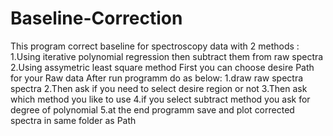 # Baseline-Correction
This program correct baseline for spectroscopy data with 2 methods :
1.Using iterative polynomial regression then subtract them from raw spectra
2.Using assymetric least square method
First you can choose desire Path for your Raw data After run programm do as below:
1.draw raw spectra spectra
2.Then ask if you need to select desire region or not
3.Then ask which method you like to use
4.if you select subtract method you ask for degree of polynomial
5.at the end programm save and plot corrected spectra in same folder as Path
